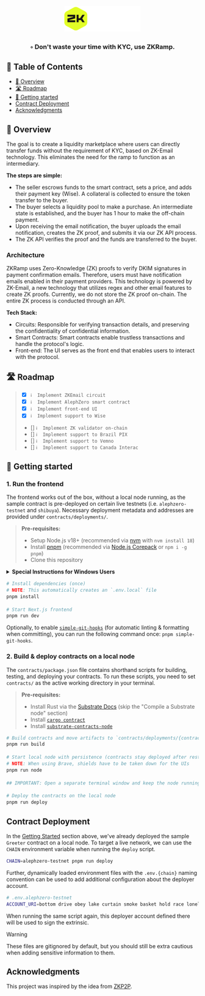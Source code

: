 
<div align="center">
<h1 align="center">
<img src="https://raw.githubusercontent.com/agencyenterprise/zkRamp/main/frontend/public/vectors/logo.svg" width="200" />
<h3>◦ Don't waste your time with KYC, use ZKRamp.</h3>
</div>


## 📖 Table of Contents
- [📍 Overview](#-overview)
- [🛣 Roadmap](#-roadmap)
- [🚀 Getting started](#-getting-started)
- [ Contract Deployment](#contract-deployment)
- [ Acknowledgments](#acknowledgments)


## 📍 Overview

The goal is to create a liquidity marketplace where users can directly transfer funds without the requirement of KYC, based on ZK-Email technology. This eliminates the need for the ramp to function as an intermediary.

**The steps are simple:**
- The seller escrows funds to the smart contract, sets a price, and adds their payment key (Wise). A collateral is collected to ensure the token transfer to the buyer.
- The buyer selects a liquidity pool to make a purchase. An intermediate state is established, and the buyer has 1 hour to make the off-chain payment.
- Upon receiving the email notification, the buyer uploads the email notification, creates the ZK proof, and submits it via our ZK API process.
- The ZK API verifies the proof and the funds are transferred to the buyer.

### Architecture
ZKRamp uses Zero-Knowledge (ZK) proofs to verify DKIM signatures in payment confirmation emails. Therefore, users must have notification emails enabled in their payment providers. This technology is powered by ZK-Email, a new technology that utilizes regex and other email features to create ZK proofs. Currently, we do not store the ZK proof on-chain. The entire ZK process is conducted through an API.

**Tech Stack:**
- Circuits: Responsible for verifying transaction details, and preserving the confidentiality of confidential information.
- Smart Contracts: Smart contracts enable trustless transactions and handle the protocol's logic.
- Front-end: The UI serves as the front end that enables users to interact with the protocol.


## 🛣 Roadmap

> - [X] `ℹ️  Implement ZKEmail circuit`
> - [X] `ℹ️  Implement AlephZero smart contract`
> - [X] `ℹ️  Implement front-end UI`
> - [X] `ℹ️  Implement support to Wise`
> - []  `ℹ️  Implement ZK validator on-chain`
> - []  `ℹ️  Implement support to Brazil PIX`
> - []  `ℹ️  Implement support to Vemno`
> - []  `ℹ️  Implement support to Canada Interac`


## 🚀 Getting started 

### 1. Run the frontend

The frontend works out of the box, without a local node running, as the sample contract is pre-deployed on certain live testnets (i.e. `alephzero-testnet` and `shibuya`). Necessary deployment metadata and addresses are provided under `contracts/deployments/`.

> **Pre-requisites:**
>
> - Setup Node.js v18+ (recommended via [nvm](https://github.com/nvm-sh/nvm) with `nvm install 18`)
> - Install [pnpm](https://pnpm.io/installation) (recommended via [Node.js Corepack](https://nodejs.org/api/corepack.html) or `npm i -g pnpm`)
> - Clone this repository

<details>
<summary><strong>Special Instructions for Windows Users</strong></summary>

> [!IMPORTANT]  
> Windows users must either use [WSL](https://learn.microsoft.com/windows/wsl/install) (recommended) or a custom shell like [Git Bash](https://git-scm.com/downloads). PowerShell is not supported.

> **Pre-requisites when using WSL for Linux:**
>
> - Install [WSL](https://learn.microsoft.com/windows/wsl/install) and execute _all_ commands in the WSL terminal
> - Setup Node.js v18+ (recommended via [nvm](https://github.com/nvm-sh/nvm) with `nvm install 18`)
> - Install the following npm packages globally:
> - `npm i -g npm`
> - `npm i -g pnpm node-gyp make`
> - Clone this repository into the WSL file system (e.g. `/home/<user>/inkathon`).
>
> **Tip:** You can enter `\\wsl$\` in the top bar of the Windows Explorer to access the WSL file system visually.

</details>

```bash
# Install dependencies (once)
# NOTE: This automatically creates an `.env.local` file
pnpm install

# Start Next.js frontend
pnpm run dev
```

Optionally, to enable [`simple-git-hooks`](https://github.com/toplenboren/simple-git-hooks) (for automatic linting & formatting when committing), you can run the following command once: `pnpm simple-git-hooks`.

### 2. Build & deploy contracts on a local node

The `contracts/package.json` file contains shorthand scripts for building, testing, and deploying your contracts. To run these scripts, you need to set `contracts/` as the active working directory in your terminal.

> **Pre-requisites:**
>
> - Install Rust via the [Substrate Docs](https://docs.substrate.io/install/) (skip the "Compile a Substrate node" section)
> - Install [`cargo contract`](https://github.com/paritytech/cargo-contract)
> - Install [`substrate-contracts-node`](https://github.com/paritytech/substrate-contracts-node)

```bash
# Build contracts and move artifacts to `contracts/deployments/{contract}/` folders
pnpm run build

# Start local node with persistence (contracts stay deployed after restart)
# NOTE: When using Brave, shields have to be taken down for the UIs
pnpm run node

## IMPORTANT: Open a separate terminal window and keep the node running

# Deploy the contracts on the local node
pnpm run deploy
```

## Contract Deployment

In the [Getting Started](#getting-started) section above, we've already deployed the sample `Greeter` contract on a local node. To target a live network, we can use the `CHAIN` environment variable when running the `deploy` script.

```bash
CHAIN=alephzero-testnet pnpm run deploy
```

Further, dynamically loaded environment files with the `.env.{chain}` naming convention can be used to add additional configuration about the deployer account.

```bash
# .env.alephzero-testnet
ACCOUNT_URI=bottom drive obey lake curtain smoke basket hold race lonely fit walk//Alice
```

When running the same script again, this deployer account defined there will be used to sign the extrinsic.

> [!WARNING]  
> These files are gitignored by default, but you should still be extra cautious when adding sensitive information to them.


## Acknowledgments
This project was inspired by the idea from [ZKP2P](https://github.com/zkp2p).
